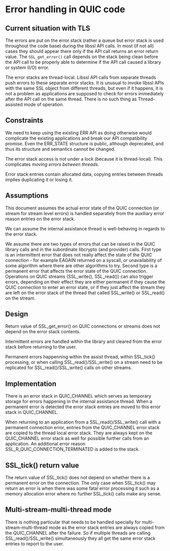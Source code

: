 Error handling in QUIC code
===========================

Current situation with TLS
--------------------------

The errors are put on the error stack (rather a queue but error stack is
used throughout the code base) during the libssl API calls. In most
(if not all) cases they should appear there only if the API call returns an
error return value. The `SSL_get_error()` call depends on the stack being
clean before the API call to be properly able to determine if the API
call caused a library or system (I/O) error.

The error stacks are thread-local. Libssl API calls from separate threads
push errors to these separate error stacks. It is unusual to invoke libssl
APIs with the same SSL object from different threads, but even if it happens,
it is not a problem as applications are supposed to check for errors
immediately after the API call on the same thread. There is no such thing as
Thread-assisted mode of operation.

Constraints
-----------

We need to keep using the existing ERR API as doing otherwise would
complicate the existing applications and break our API compatibility promise.
Even the ERR_STATE structure is public, although deprecated, and thus its
structure and semantics cannot be changed.

The error stack access is not under a lock (because it is thread-local).
This complicates _moving errors between threads_.

Error stack entries contain allocated data, copying entries between threads
implies duplicating it or losing it.

Assumptions
-----------

This document assumes the actual error state of the QUIC connection (or stream
for stream level errors) is handled separately from the auxiliary error reason
entries on the error stack.

We can assume the internal assistance thread is well-behaving in regards
to the error stack.

We assume there are two types of errors that can be raised in the QUIC
library calls and in the subordinate libcrypto (and provider) calls. First
type is an intermittent error that does not really affect the state of the
QUIC connection - for example EAGAIN returned on a syscall, or unavailability
of some algorithm where there are other algorithms to try. Second type
is a permanent error that affects the error state of the QUIC connection.
Operations on QUIC streams (SSL_write(), SSL_read()) can also trigger errors,
depending on their effect they are either permanent if they cause the
QUIC connection to enter an error state, or if they just affect the stream
they are left on the error stack of the thread that called SSL_write()
or SSL_read() on the stream.

Design
------

Return value of SSL_get_error() on QUIC connections or streams does not
depend on the error stack contents.

Intermittent errors are handled within the library and cleared from the
error stack before returning to the user.

Permanent errors happenning within the assist thread, within SSL_tick()
processing, or when calling SSL_read()/SSL_write() on a stream need to be
replicated for SSL_read()/SSL_write() calls on other streams.

Implementation
--------------

There is an error stack in QUIC_CHANNEL which serves as temporary storage
for errors happening in the internal assistance thread. When a permanent error
is detected the error stack entries are moved to this error stack in
QUIC_CHANNEL.

When returning to an application from a SSL_read()/SSL_write() call with
a permanent connection error, entries from the QUIC_CHANNEL error stack
are copied to the thread local error stack. They are always kept on
the QUIC_CHANNEL error stack as well for possible further calls from
an application. An additional error reason
SSL_R_QUIC_CONNECTION_TERMINATED is added to the stack.

SSL_tick() return value
-----------------------

The return value of SSL_tick() does not depend on whether there is
a permanent error on the connection. The only case when SSL_tick() may
return an error is when there was some fatal error processing it
such as a memory allocation error where no further SSL_tick() calls
make any sense.

Multi-stream-multi-thread mode
------------------------------

There is nothing particular that needs to be handled specially for
multi-stream-multi-thread mode as the error stack entries are always
copied from the QUIC_CHANNEL after the failure. So if multiple threads
are calling SSL_read()/SSL_write() simultaneously they all get
the same error stack entries to report to the user.

